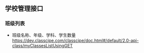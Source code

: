 ## 学校管理接口
### 班级列表
- 班级名称、年级、学科、学生数量
https://dev.classcipe.com/classcipe/doc.html#/default/2.0-api-class/myClassesListUsingGET
